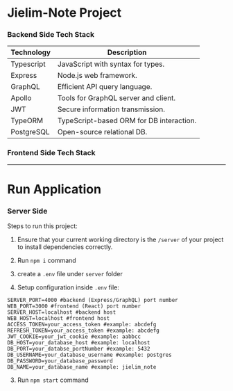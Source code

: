 # Jielim-Note Project

### Backend Side Tech Stack

| Technology  | Description                               |
|-------------|-------------------------------------------|
| Typescript  | JavaScript with syntax for types.           |
| Express     | Node.js web framework.   |
| GraphQL     | Efficient API query language.              |
| Apollo      | Tools for GraphQL server and client.      |
| JWT         | Secure information transmission.          |
| TypeORM     | TypeScript-based ORM for DB interaction. |
| PostgreSQL  | Open-source relational DB. |

### Frontend Side Tech Stack



---

# Run Application

### Server Side

Steps to run this project:

1. Ensure that your current working directory is the `/server` of your project to install dependencies correctly.

2. Run `npm i` command

3. create a `.env` file under `server` folder

4. Setup configuration inside `.env` file:

```env
SERVER_PORT=4000 #backend (Express/GraphQL) port number
WEB_PORT=3000 #frontend (React) port number
SERVER_HOST=localhost #backend host
WEB_HOST=localhost #frontend host
ACCESS_TOKEN=your_access_token #example: abcdefg
REFRESH_TOKEN=your_access_token #example: abcdefg
JWT_COOKIE=your_jwt_cookie #example: aabbcc
DB_HOST=your_database_host #example: localhost
DB_PORT=your_databse_portNumber #example: 5432
DB_USERNAME=your_database_username #example: postgres
DB_PASSWORD=your_database_password
DB_NAME=your_database_name #example: jielim_note
```

3. Run `npm start` command
